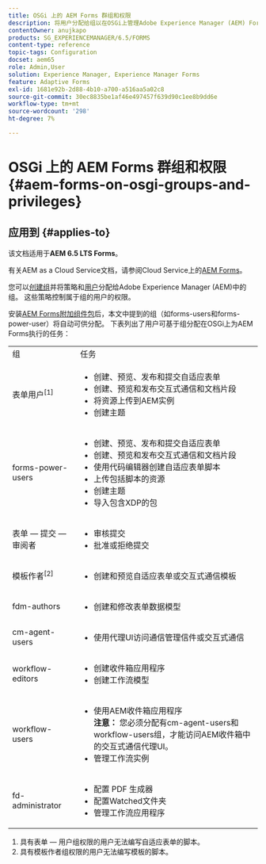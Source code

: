 ```yaml
---
title: OSGi 上的 AEM Forms 群组和权限
description: 将用户分配给组以在OSGi上管理Adobe Experience Manager (AEM) Forms
contentOwner: anujkapo
products: SG_EXPERIENCEMANAGER/6.5/FORMS
content-type: reference
topic-tags: Configuration
docset: aem65
role: Admin,User
solution: Experience Manager, Experience Manager Forms
feature: Adaptive Forms
exl-id: 1681e92b-2d88-4b10-a700-a516aa5a02c8
source-git-commit: 30ec8835be1af46e497457f639d90c1ee8b9dd6e
workflow-type: tm+mt
source-wordcount: '298'
ht-degree: 7%

---
```


# OSGi 上的 AEM Forms 群组和权限{#aem-forms-on-osgi-groups-and-privileges}

## 应用到 {#applies-to}

该文档适用于&#x200B;**AEM 6.5 LTS Forms**。

有关AEM as a Cloud Service文档，请参阅Cloud Service上的[AEM Forms](https://experienceleague.adobe.com/docs/experience-manager-cloud-service/content/forms/setup-configure-migrate/forms-groups-privileges-tasks.html?lang=zh-Hans)。

您可以[创建组](/help/sites-administering/user-group-ac-admin.md#group-administration)并将策略和[用户](/help/sites-administering/user-group-ac-admin.md#user-administration)分配给Adobe Experience Manager (AEM)中的组。 这些策略控制属于组的用户的权限。

安装[AEM Forms附加组件包](../../forms/using/installing-configuring-aem-forms-osgi.md)后，本文中提到的组（如forms-users和forms-power-user）将自动可供分配。 下表列出了用户可基于组分配在OSGi上为AEM Forms执行的任务：

<table>
 <tbody>
  <tr>
   <td>组</td> 
   <td>任务</td> 
  </tr>
  <tr>
   <td>表单用户<sup>[1]</sup></td> 
   <td>
    <ul> 
     <li>创建、预览、发布和提交自适应表单</li> 
     <li>创建、预览和发布交互式通信和文档片段</li> 
     <li>将资源上传到AEM实例</li> 
     <li>创建主题</li> 
    </ul> </td> 
  </tr>
  <tr>
   <td>forms-power-users</td> 
   <td>
    <ul> 
     <li>创建、预览、发布和提交自适应表单</li> 
     <li>创建、预览和发布交互式通信和文档片段</li> 
     <li>使用代码编辑器创建自适应表单脚本</li> 
     <li>上传包括脚本的资源</li> 
     <li>创建主题</li> 
     <li>导入包含XDP的包</li> 
    </ul> </td> 
  </tr>
  <tr>
   <td>表单 — 提交 — 审阅者</td> 
   <td>
    <ul> 
     <li>审核提交</li> 
     <li>批准或拒绝提交</li> 
    </ul> </td> 
  </tr>
  <tr>
   <td>模板作者<sup>[2]</sup></td> 
   <td>
    <ul> 
     <li>创建和预览自适应表单或交互式通信模板</li> 
    </ul> </td> 
  </tr>
  <tr>
   <td><p>fdm-authors</p> </td> 
   <td>
    <ul> 
     <li>创建和修改表单数据模型</li> 
    </ul> </td> 
  </tr>
  <tr>
   <td>cm-agent-users</td> 
   <td>
    <ul> 
     <li>使用代理UI访问通信管理信件或交互式通信</li> 
    </ul> </td> 
  </tr>
  <tr>
   <td><p>workflow-editors</p> </td> 
   <td>
    <ul> 
     <li>创建收件箱应用程序</li> 
     <li>创建工作流模型</li> 
    </ul> </td> 
  </tr>
  <tr>
   <td>workflow-users</td> 
   <td>
    <ul> 
     <li>使用AEM收件箱应用程序<br /> <strong>注意： </strong>您必须分配有cm-agent-users和workflow-users组，才能访问AEM收件箱中的交互式通信代理UI。</li> 
     <li>管理工作流实例</li> 
    </ul> </td> 
  </tr>
  <tr>
   <td>fd-administrator</td> 
   <td>
    <ul> 
     <li>配置 PDF 生成器</li> 
     <li>配置Watched文件夹</li> 
     <li>管理工作流应用程序</li> 
    </ul> </td> 
  </tr>
 </tbody>
</table>

1. 具有表单 — 用户组权限的用户无法编写自适应表单的脚本。
1. 具有模板作者组权限的用户无法编写模板的脚本。
